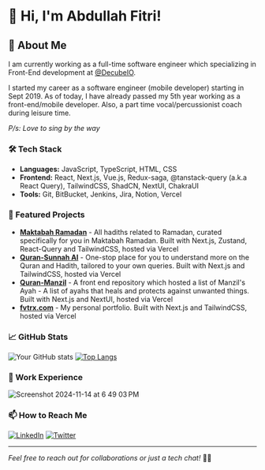 # 👋 Hi, I'm Abdullah Fitri!

## 🚀 About Me
I am currently working as a full-time software engineer which specializing in Front-End development at [@DecubeIO](https://github.com/DecubeIO).

I started my career as a software engineer (mobile developer) starting in Sept 2019. As of today, I have already passed my 5th year working as a front-end/mobile developer. Also, a part time vocal/percussionist coach during leisure time.

_P/s: Love to sing by the way_

### 🛠️ Tech Stack
- **Languages:** JavaScript, TypeScript, HTML, CSS
- **Frontend:** React, Next.js, Vue.js, Redux-saga, @tanstack-query (a.k.a React Query), TailwindCSS, ShadCN, NextUI, ChakraUI
- **Tools:** Git, BitBucket, Jenkins, Jira, Notion, Vercel

### 🌟 Featured Projects
- **[Maktabah Ramadan](https://www.maktabah-ramadan.com/)** - All hadiths related to Ramadan, curated specifically for you in Maktabah Ramadan. Built with Next.js, Zustand, React-Query and TailwindCSS, hosted via Vercel
- **[Quran-Sunnah AI](https://www.quran-sunnah-ai.com/)** - One-stop place for you to understand more on the Quran and Hadith, tailored to your own queries. Built with Next.js and TailwindCSS, hosted via Vercel
- **[Quran-Manzil](https://www.quran-manzil.com/)** - A front end repository which hosted a list of Manzil's Ayah - A list of ayahs that heals and protects against unwanted things. Built with Next.js and NextUI, hosted via Vercel
- **[fvtrx.com](https://fvtrx.com)** - My personal portfolio. Built with Next.js and TailwindCSS, hosted via Vercel

### 📈 GitHub Stats
![Your GitHub stats](https://github-readme-stats.vercel.app/api?username=fvtrx&show_icons=true&theme=radical)  [![Top Langs](https://github-readme-stats.vercel.app/api/top-langs/?username=fvtrx&layout=compact&theme=vision-friendly-dark)](https://github.com/anuraghazra/github-readme-stats)

### 💼 Work Experience
![Screenshot 2024-11-14 at 6 49 03 PM](https://github.com/user-attachments/assets/dd0d889c-3e77-4cea-b84a-3d3e5420b79c)

### 📫 How to Reach Me
[![LinkedIn](https://img.shields.io/badge/LinkedIn-0077B5?style=for-the-badge&logo=linkedin&logoColor=white)](https://www.linkedin.com/in/abdullah-fitri-che-wan-a39323165/)
[![Twitter](https://img.shields.io/badge/Twitter-1DA1F2?style=for-the-badge&logo=twitter&logoColor=white)](https://x.com/fvtrx)


---
*Feel free to reach out for collaborations or just a tech chat!* 👨‍💻
